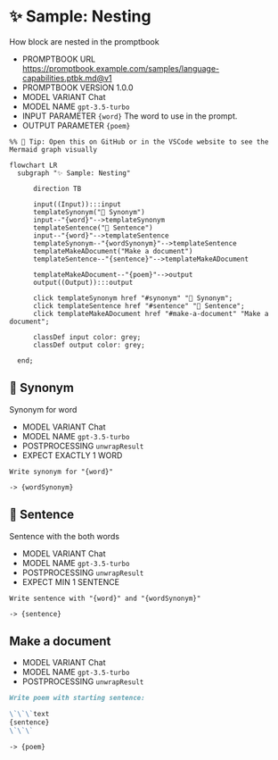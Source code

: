 # ✨ Sample: Nesting

How block are nested in the promptbook

-   PROMPTBOOK URL https://promptbook.example.com/samples/language-capabilities.ptbk.md@v1
-   PROMPTBOOK VERSION 1.0.0
-   MODEL VARIANT Chat
-   MODEL NAME `gpt-3.5-turbo`
-   INPUT  PARAMETER `{word}` The word to use in the prompt.
-   OUTPUT PARAMETER `{poem}`

<!--Graph-->
<!-- ⚠️ WARNING: This section was auto-generated -->

```mermaid
%% 🔮 Tip: Open this on GitHub or in the VSCode website to see the Mermaid graph visually

flowchart LR
  subgraph "✨ Sample: Nesting"

      direction TB

      input((Input)):::input
      templateSynonym("💬 Synonym")
      input--"{word}"-->templateSynonym
      templateSentence("💬 Sentence")
      input--"{word}"-->templateSentence
      templateSynonym--"{wordSynonym}"-->templateSentence
      templateMakeADocument("Make a document")
      templateSentence--"{sentence}"-->templateMakeADocument

      templateMakeADocument--"{poem}"-->output
      output((Output)):::output

      click templateSynonym href "#synonym" "💬 Synonym";
      click templateSentence href "#sentence" "💬 Sentence";
      click templateMakeADocument href "#make-a-document" "Make a document";

      classDef input color: grey;
      classDef output color: grey;

  end;
```

<!--/Graph-->

## 💬 Synonym

Synonym for word

-   MODEL VARIANT Chat
-   MODEL NAME `gpt-3.5-turbo`
-   POSTPROCESSING `unwrapResult`
-   EXPECT EXACTLY 1 WORD

```text
Write synonym for "{word}"
```

`-> {wordSynonym}`

## 💬 Sentence

Sentence with the both words

-   MODEL VARIANT Chat
-   MODEL NAME `gpt-3.5-turbo`
-   POSTPROCESSING `unwrapResult`
-   EXPECT MIN 1 SENTENCE

```text
Write sentence with "{word}" and "{wordSynonym}"
```

`-> {sentence}`

## Make a document

-   MODEL VARIANT Chat
-   MODEL NAME `gpt-3.5-turbo`
-   POSTPROCESSING `unwrapResult`

```markdown
Write poem with starting sentence:

\`\`\`text
{sentence}
\`\`\`
```

`-> {poem}`
